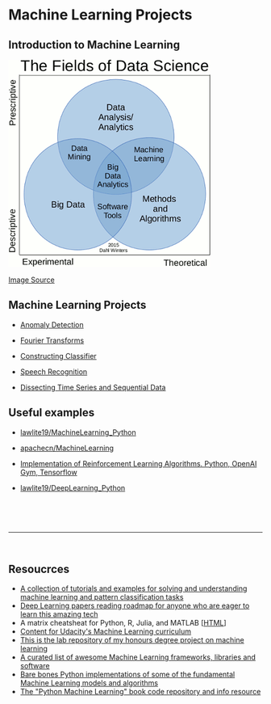 
# Machine Learning Projects


## Introduction to Machine Learning


![data-chart.gif](./images/data-chart.gif)

[Image Source](http://scraping.pro/data-analytics-data-analysis-data-mining-data-science-machine-learning-big-data/)


## Machine Learning Projects

- [Anomaly Detection](anomaly-detection/README.md)

- [Fourier Transforms](Fourier-transforms/README.md)

- [Constructing Classifier](constructing-classifier/README.md)

- [Speech Recognition](speech-recognition/README.md)

- [Dissecting Time Series and Sequential Data](dissecting-time-series-sequential-data/README.md)


## Useful examples

- [lawlite19/MachineLearning_Python](https://github.com/lawlite19/MachineLearning_Python)
- [apachecn/MachineLearning](https://github.com/apachecn/MachineLearning)

- [Implementation of Reinforcement Learning Algorithms. Python, OpenAI Gym, Tensorflow](https://github.com/dennybritz/reinforcement-learning)

- [lawlite19/DeepLearning_Python](https://github.com/lawlite19/DeepLearning_Python)

<br>
<br>
<br>
<hr>
<br>

## Resoucrces

- [A collection of tutorials and examples for solving and understanding machine learning and pattern classification tasks](https://github.com/rasbt/pattern_classification)
- [Deep Learning papers reading roadmap for anyone who are eager to learn this amazing tech](https://github.com/songrotek/Deep-Learning-Papers-Reading-Roadmap)
- A matrix cheatsheat for Python, R, Julia, and MATLAB  [[HTML](http://sebastianraschka.com/Articles/2014_matrix_cheatsheet_table.html)]
- [Content for Udacity's Machine Learning curriculum](https://github.com/udacity/machine-learning)
- [This is the lab repository of my honours degree project on machine learning](https://github.com/ShokuninSan/machine-learning)
- [A curated list of awesome Machine Learning frameworks, libraries and software](https://github.com/josephmisiti/awesome-machine-learning)
- [Bare bones Python implementations of some of the fundamental Machine Learning models and algorithms](https://github.com/eriklindernoren/ML-From-Scratch)
- [The "Python Machine Learning" book code repository and info resource](https://github.com/rasbt/python-machine-learning-book)
